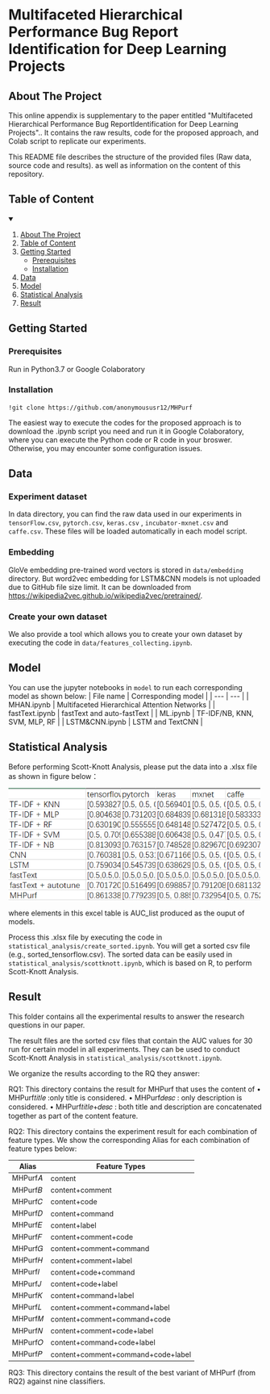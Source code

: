 # Multifaceted Hierarchical Performance Bug Report Identification for Deep Learning Projects

<!-- ABOUT THE PROJECT -->
## About The Project
This online appendix is supplementary to the paper entitled "Multifaceted Hierarchical Performance Bug ReportIdentification for Deep Learning Projects".. It contains the raw results, code for the proposed approach, and Colab script to replicate our experiments.

This README file describes the structure of the provided files (Raw data, source code and results). as well as information on the content of this repository.

## Table of Content
<!-- TABLE OF CONTENTS -->
<details open="open">
  <summary></summary>
  <ol>
    <li>
      <a href="#about-the-project">About The Project</a>
    </li>
    <li>
      <a href="#Table of Content">Table of Content</a>
    </li>
    <li>
      <a href="#getting-started">Getting Started</a>
      <ul>
        <li><a href="#Prerequisites">Prerequisites</a></li>
        <li><a href="#Installation">Installation</a></li>
      </ul>
    </li>
    <li><a href="#Data">Data</a></li>
    <li><a href="#Model">Model</a></li>
    <li><a href="#Statistical Analysis">Statistical Analysis</a></li>
    <li><a href="#Result">Result</a></li>
  </ol>
</details>

## Getting Started
### Prerequisites
Run in Python3.7 or Google Colaboratory 

### Installation

```
!git clone https://github.com/anonymoususr12/MHPurf
```

The easiest way to execute the codes for the proposed approach is to download the .ipynb script you need and run it in Google Colaboratory, where you can execute the Python code or R code in your broswer. Otherwise, you may encounter some configuration issues.

## Data
### Experiment dataset
In data directory, you can find the raw data used in our experiments in `tensorFlow.csv`, `pytorch.csv`, `keras.csv` , `incubator-mxnet.csv` and `caffe.csv`. These files will be loaded automatically in each model script.

### Embedding
GloVe embedding pre-trained word vectors is stored in `data/embedding` directory. But word2vec embedding for LSTM&CNN models is not uploaded due to GitHub file size limit. It can be downloaded from https://wikipedia2vec.github.io/wikipedia2vec/pretrained/.

### Create your own dataset
We also provide a tool which allows you to create your own dataset by executing the code in `data/features_collecting.ipynb`.

## Model
You can use the jupyter notebooks in `model` to run each corresponding model as shown below:
| File name | Corresponding model |
| --- | --- |
| MHAN.ipynb |  Multifaceted Hierarchical Attention Networks |
| fastText.ipynb | fastText and auto-fastText |
| ML.ipynb | TF-IDF/NB, KNN, SVM, MLP, RF |
| LSTM&CNN.ipynb | LSTM and TextCNN |

## Statistical Analysis
Before performing Scott-Knott Analysis, please put the data into a .xlsx file as shown in figure below：

<img src="statistical_analysis/example1.PNG" width=500>

where elements in this excel table is AUC_list produced as the ouput of models.

Process this .xlsx file by executing the code in `statistical_analysis/create_sorted.ipynb`. You will get a sorted csv file (e.g., sorted_tensorflow.csv). The sorted data can be easily used in `statistical_analysis/scottknott.ipynb`, which is based on R, to perform Scott-Knott Analysis.

## Result 
This folder contains all the experimental results to answer the research questions in our paper.

The result files are the sorted csv files that contain the AUC values for 30 run for certain model in all experiments. They can be used to conduct Scott-Knott Analysis in `statistical_analysis/scottknott.ipynb`.

We organize the results according to the RQ they answer:

RQ1: This directory contains the result for MHPurf that uses the content of
• MHPurf𝑡𝑖𝑡𝑙𝑒 :only title is considered.
• MHPurf𝑑𝑒𝑠𝑐 : only description is considered.
• MHPurf𝑡𝑖𝑡𝑙𝑒+𝑑𝑒𝑠𝑐 : both title and description are concatenated together as part of the content feature.

RQ2: This directory contains the experiment result for each combination of feature types. We show the corresponding Alias for each combination of feature types below:

|Alias |Feature Types
| --- | --- |
|MHPurf𝐴 |content
|MHPurf𝐵 |content+comment
|MHPurf𝐶 |content+code
|MHPurf𝐷 |content+command
|MHPurf𝐸 |content+label
|MHPurf𝐹 |content+comment+code
|MHPurf𝐺 |content+comment+command
|MHPurf𝐻 |content+comment+label
|MHPurf𝐼 |content+code+command
|MHPurf𝐽 |content+code+label
|MHPurf𝐾 |content+command+label
|MHPurf𝐿 |content+comment+command+label
|MHPurf𝑀 |content+comment+command+code
|MHPurf𝑁 |content+comment+code+label
|MHPurf𝑂 |content+command+code+label
|MHPurf𝑃 |content+comment+command+code+label

RQ3: This directory contains the result of the best variant of MHPurf (from RQ2) against nine classifiers.
